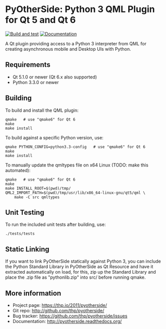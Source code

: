 PyOtherSide: Python 3 QML Plugin for Qt 5 and Qt 6
==================================================

[![Build and test](https://github.com/thp/pyotherside/actions/workflows/build.yaml/badge.svg)](https://github.com/thp/pyotherside/actions/workflows/build.yaml) [![Documentation](https://readthedocs.org/projects/pyotherside/badge/?version=latest&style=flat)](https://pyotherside.readthedocs.io/en/latest/)

A Qt plugin providing access to a Python 3 interpreter from QML
for creating asynchronous mobile and Desktop UIs with Python.


Requirements
------------

* Qt 5.1.0 or newer (Qt 6.x also supported)
* Python 3.3.0 or newer


Building
--------

To build and install the QML plugin:

```
qmake   # use "qmake6" for Qt 6
make
make install
```

To build against a specific Python version, use:

```
qmake PYTHON_CONFIG=python3.3-config   # use "qmake6" for Qt 6
make
make install
```

To manually update the qmltypes file on x64 Linux (TODO: make this automated):

```
qmake   # use "qmake6" for Qt 6
make
make INSTALL_ROOT=$(pwd)/tmp/
QML2_IMPORT_PATH=$(pwd)/tmp/usr/lib/x86_64-linux-gnu/qt5/qml \
    make -C src qmltypes
```

Unit Testing
------------

To run the included unit tests after building, use:

```
./tests/tests
```

Static Linking
--------------

If you want to link PyOtherSide statically against Python 3, you can include
the Python Standard Library in PyOtherSide as Qt Resource and have it extracted
automatically on load, for this, zip up the Standard Library and place the .zip
file as "pythonlib.zip" into src/ before running qmake.


More information
----------------

- Project page: https://thp.io/2011/pyotherside/
- Git repo: http://github.com/thp/pyotherside/
- Bug tracker: https://github.com/thp/pyotherside/issues
- Documentation: http://pyotherside.readthedocs.org/
